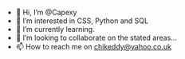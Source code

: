- 👋 Hi, I’m @Capexy
- 👀 I’m interested in CSS, Python and SQL
- 🌱 I’m currently learning.
- 💞️ I’m looking to collaborate on the stated areas...
- 📫 How to reach me on chikeddy@yahoo.co.uk 

<!---
Capexy/Capexy is a ✨ special ✨ repository because its `README.md` (this file) appears on your GitHub profile.
You can click the Preview link to take a look at your changes.
--->
